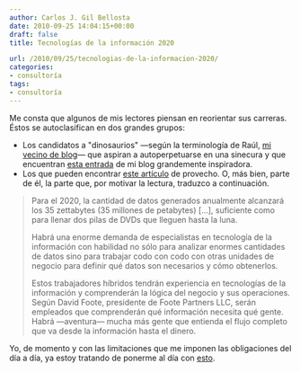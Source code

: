 ```yaml
---
author: Carlos J. Gil Bellosta
date: 2010-09-25 14:04:15+00:00
draft: false
title: Tecnologías de la información 2020

url: /2010/09/25/tecnologias-de-la-informacion-2020/
categories:
- consultoría
tags:
- consultoría
---
```


Me consta que algunos de mis lectores piensan en reorientar sus carreras. Éstos se autoclasifican en dos grandes grupos:


* Los candidatos a "dinosaurios" —según la terminología de Raúl, [mi  vecino de blog](http://analisisydecision.es/)— que aspiran a autoperpetuarse en una sinecura y que  encuentran [esta entrada](http://www.datanalytics.com/blog/2010/07/03/%C2%BFprograma-vd-en-sas-%C2%A1aprenda-a-ser-indispensable/) de mi blog grandemente inspiradora.
* Los que pueden encontrar [este artículo](http://www.computerworld.com/s/article/350908/5_Indispensable_IT_Skills_of_the_Future) de provecho. O, más bien, parte de él, la parte que, por motivar la lectura, traduzco a continuación.


>Para el 2020, la cantidad de datos generados anualmente alcanzará los  35 zettabytes (35 millones de petabytes) [...], suficiente como para  llenar dos pilas de DVDs que lleguen hasta la luna.
>
>Habrá una enorme demanda de especialistas en tecnología de la  información con habilidad no sólo para analizar enormes cantidades de  datos sino para trabajar codo con codo con otras unidades de negocio  para definir qué datos son necesarios y cómo obtenerlos.
>
>Estos trabajadores híbridos tendrán experiencia en tecnologías de la  información y comprenderán la lógica del negocio y sus operaciones. Según David Foote, presidente de Foote Partners LLC, serán empleados que  comprenderán qué información necesita qué gente. Habrá —aventura— mucha  más gente que entienda el flujo completo que va desde la información  hasta el dinero.


Yo, de momento y con las limitaciones que me imponen las obligaciones del día a día, ya estoy tratando de ponerme al día con [esto](http://www.kdnuggets.com/2010/08/software-big-data-equivalent-of-the-lamp-stack.html?k10n19).
